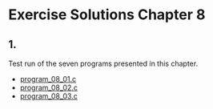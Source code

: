 # Exercise Solutions Chapter 8 #
## 1. ##
Test run of the seven programs presented in this chapter.  
 - [program_08_01.c](Exercise_01/Program_08_01/program_08_01.c)  
 -  [program_08_02.c](Exercise_01/Program_08_02/program_08_02.c)  
 -  [program_08_03.c](Exercise_01/Program_08_03/program_08_03.c)  

